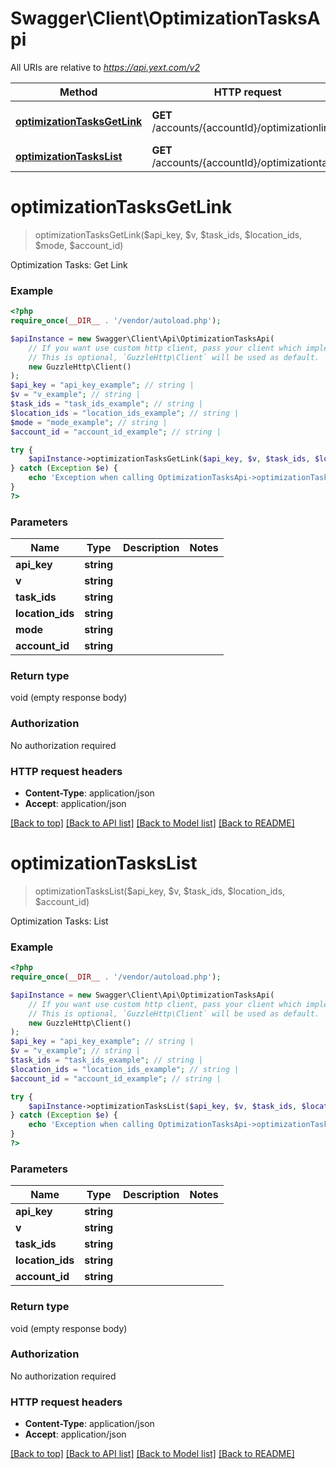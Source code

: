 # Swagger\Client\OptimizationTasksApi

All URIs are relative to *https://api.yext.com/v2*

Method | HTTP request | Description
------------- | ------------- | -------------
[**optimizationTasksGetLink**](OptimizationTasksApi.md#optimizationTasksGetLink) | **GET** /accounts/{accountId}/optimizationlink | Optimization Tasks: Get Link
[**optimizationTasksList**](OptimizationTasksApi.md#optimizationTasksList) | **GET** /accounts/{accountId}/optimizationtasks | Optimization Tasks: List


# **optimizationTasksGetLink**
> optimizationTasksGetLink($api_key, $v, $task_ids, $location_ids, $mode, $account_id)

Optimization Tasks: Get Link

### Example
```php
<?php
require_once(__DIR__ . '/vendor/autoload.php');

$apiInstance = new Swagger\Client\Api\OptimizationTasksApi(
    // If you want use custom http client, pass your client which implements `GuzzleHttp\ClientInterface`.
    // This is optional, `GuzzleHttp\Client` will be used as default.
    new GuzzleHttp\Client()
);
$api_key = "api_key_example"; // string | 
$v = "v_example"; // string | 
$task_ids = "task_ids_example"; // string | 
$location_ids = "location_ids_example"; // string | 
$mode = "mode_example"; // string | 
$account_id = "account_id_example"; // string | 

try {
    $apiInstance->optimizationTasksGetLink($api_key, $v, $task_ids, $location_ids, $mode, $account_id);
} catch (Exception $e) {
    echo 'Exception when calling OptimizationTasksApi->optimizationTasksGetLink: ', $e->getMessage(), PHP_EOL;
}
?>
```

### Parameters

Name | Type | Description  | Notes
------------- | ------------- | ------------- | -------------
 **api_key** | **string**|  |
 **v** | **string**|  |
 **task_ids** | **string**|  |
 **location_ids** | **string**|  |
 **mode** | **string**|  |
 **account_id** | **string**|  |

### Return type

void (empty response body)

### Authorization

No authorization required

### HTTP request headers

 - **Content-Type**: application/json
 - **Accept**: application/json

[[Back to top]](#) [[Back to API list]](../../README.md#documentation-for-api-endpoints) [[Back to Model list]](../../README.md#documentation-for-models) [[Back to README]](../../README.md)

# **optimizationTasksList**
> optimizationTasksList($api_key, $v, $task_ids, $location_ids, $account_id)

Optimization Tasks: List

### Example
```php
<?php
require_once(__DIR__ . '/vendor/autoload.php');

$apiInstance = new Swagger\Client\Api\OptimizationTasksApi(
    // If you want use custom http client, pass your client which implements `GuzzleHttp\ClientInterface`.
    // This is optional, `GuzzleHttp\Client` will be used as default.
    new GuzzleHttp\Client()
);
$api_key = "api_key_example"; // string | 
$v = "v_example"; // string | 
$task_ids = "task_ids_example"; // string | 
$location_ids = "location_ids_example"; // string | 
$account_id = "account_id_example"; // string | 

try {
    $apiInstance->optimizationTasksList($api_key, $v, $task_ids, $location_ids, $account_id);
} catch (Exception $e) {
    echo 'Exception when calling OptimizationTasksApi->optimizationTasksList: ', $e->getMessage(), PHP_EOL;
}
?>
```

### Parameters

Name | Type | Description  | Notes
------------- | ------------- | ------------- | -------------
 **api_key** | **string**|  |
 **v** | **string**|  |
 **task_ids** | **string**|  |
 **location_ids** | **string**|  |
 **account_id** | **string**|  |

### Return type

void (empty response body)

### Authorization

No authorization required

### HTTP request headers

 - **Content-Type**: application/json
 - **Accept**: application/json

[[Back to top]](#) [[Back to API list]](../../README.md#documentation-for-api-endpoints) [[Back to Model list]](../../README.md#documentation-for-models) [[Back to README]](../../README.md)

